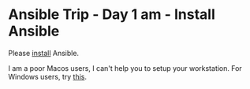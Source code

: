# Ansible Trip - Day 1 am - Install Ansible

Please [install](https://docs.ansible.com/ansible/latest/installation_guide/intro_installation.html) Ansible.

I am a poor Macos users, I can't help you to setup your workstation. For Windows users, try [this](https://geekflare.com/ansible-installation-windows/).
